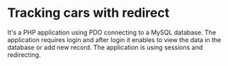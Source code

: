 # Tracking cars with redirect

It's a PHP application using PDO connecting to a MySQL database.
The application requires login and after login it enables to view the data in the database or add new record. The application is using sessions and redirecting.
